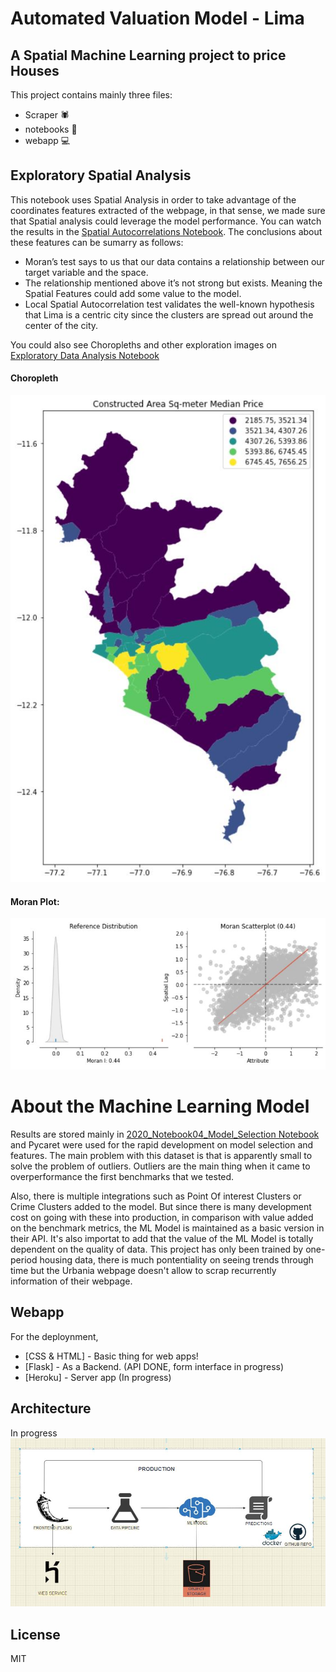 # Automated Valuation Model - Lima
## A Spatial Machine Learning project to price Houses 

This project contains mainly three files:
- Scraper 🕷️
- notebooks 📓
- webapp 💻

## Exploratory Spatial Analysis
This notebook uses Spatial Analysis in order to take advantage of the coordinates features extracted of the webpage, in that sense, we made sure that Spatial analysis could leverage the model performance. You can watch the results in the [Spatial Autocorrelations Notebook](https://github.com/PBenavides/Automated-Valuation-Model-Lima/blob/b681c9cd0813c1a79913c5636ed17a7c95689f17/notebooks/Experiments/Spatial%20Autocorrelations.ipynb). The conclusions about these features can be sumarry as follows:

- Moran’s test says to us that our data contains a relationship between our target variable and the space.
- The relationship mentioned above it’s not strong but exists. Meaning the Spatial Features could add some value to the model.
- Local Spatial Autocorrelation test validates the well-known hypothesis that Lima is a centric city since the clusters are spread out around the center of the city.

You could also see Choropleths and other exploration images on [Exploratory Data Analysis Notebook](https://github.com/PBenavides/House_pricing_Lima/blob/b681c9cd0813c1a79913c5636ed17a7c95689f17/notebooks/Experiments/Exploratory%20Spatial%20Data%20Analysis.ipynb)

#### Choropleth

![choropleth](imgs/Constucted_area_choropleth.JPG)

#### Moran Plot:
![Moran Plot](imgs/moran_plot.JPG)



# About the Machine Learning Model
Results are stored mainly in [2020_Notebook04_Model_Selection Notebook](https://github.com/PBenavides/House_pricing_Lima/blob/b681c9cd0813c1a79913c5636ed17a7c95689f17/notebooks/2020_Notebook04_Model_Selection.ipynb) and Pycaret were used for the rapid development on model selection and features. The main problem with this dataset is that is apparently small to solve the problem of outliers. Outliers are the main thing when it came to overperformance the first benchmarks that we tested.

Also, there is multiple integrations such as Point Of interest Clusters or Crime Clusters added to the model. But since there is many development cost on going with these into production, in comparison with value added on the benchmark metrics, the ML Model is maintained as a basic version in their API. It's also importat to add that the value of the ML Model is totally dependent on the quality of data. This project has only been trained by one-period housing data, there is much pontentiality on seeing trends through time but the Urbania webpage doesn't allow to scrap recurrently information of their webpage.  


## Webapp

For the deploynment, 
- [CSS & HTML] - Basic thing for web apps!
- [Flask] - As a Backend. (API DONE, form interface in progress) 
- [Heroku] - Server app (In progress)

## Architecture
In progress
![Architecture](imgs/Prod_architecture.JPG)



## License

MIT


